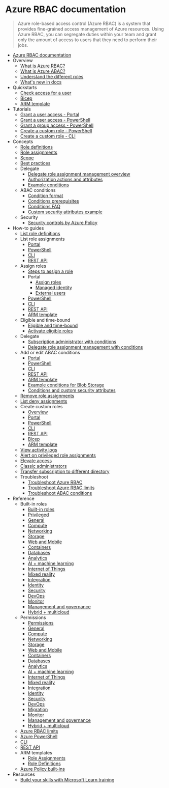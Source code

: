 # Azure RBAC documentation
> Azure role-based access control (Azure RBAC) is a system that provides fine-grained access management of Azure resources. Using Azure RBAC, you can segregate duties within your team and grant only the amount of access to users that they need to perform their jobs.
  - [Azure RBAC documentation](https://learn.microsoft.com/en-us/azure/role-based-access-control/)
  - Overview
    - [What is Azure RBAC?](https://learn.microsoft.com/en-us/azure/role-based-access-control/overview)
    - [What is Azure ABAC?](https://learn.microsoft.com/en-us/azure/role-based-access-control/conditions-overview)
    - [Understand the different roles](https://learn.microsoft.com/en-us/azure/role-based-access-control/rbac-and-directory-admin-roles)
    - [What's new in docs](https://learn.microsoft.com/en-us/azure/role-based-access-control/whats-new)
  - Quickstarts
    - [Check access for a user](https://learn.microsoft.com/en-us/azure/role-based-access-control/check-access)
    - [Bicep](https://learn.microsoft.com/en-us/azure/role-based-access-control/quickstart-role-assignments-bicep)
    - [ARM template](https://learn.microsoft.com/en-us/azure/role-based-access-control/quickstart-role-assignments-template)
  - Tutorials
    - [Grant a user access - Portal](https://learn.microsoft.com/en-us/azure/role-based-access-control/quickstart-assign-role-user-portal)
    - [Grant a user access - PowerShell](https://learn.microsoft.com/en-us/azure/role-based-access-control/tutorial-role-assignments-user-powershell)
    - [Grant a group access - PowerShell](https://learn.microsoft.com/en-us/azure/role-based-access-control/tutorial-role-assignments-group-powershell)
    - [Create a custom role - PowerShell](https://learn.microsoft.com/en-us/azure/role-based-access-control/tutorial-custom-role-powershell)
    - [Create a custom role - CLI](https://learn.microsoft.com/en-us/azure/role-based-access-control/tutorial-custom-role-cli)
  - Concepts
    - [Role definitions](https://learn.microsoft.com/en-us/azure/role-based-access-control/role-definitions)
    - [Role assignments](https://learn.microsoft.com/en-us/azure/role-based-access-control/role-assignments)
    - [Scope](https://learn.microsoft.com/en-us/azure/role-based-access-control/scope-overview)
    - [Best practices](https://learn.microsoft.com/en-us/azure/role-based-access-control/best-practices)
    - Delegate
      - [Delegate role assignment management overview](https://learn.microsoft.com/en-us/azure/role-based-access-control/delegate-role-assignments-overview)
      - [Authorization actions and attributes](https://learn.microsoft.com/en-us/azure/role-based-access-control/conditions-authorization-actions-attributes)
      - [Example conditions](https://learn.microsoft.com/en-us/azure/role-based-access-control/delegate-role-assignments-examples)
    - ABAC conditions
      - [Condition format](https://learn.microsoft.com/en-us/azure/role-based-access-control/conditions-format)
      - [Conditions prerequisites](https://learn.microsoft.com/en-us/azure/role-based-access-control/conditions-prerequisites)
      - [Conditions FAQ](https://learn.microsoft.com/en-us/azure/role-based-access-control/conditions-faq)
      - [Custom security attributes example](https://learn.microsoft.com/en-us/azure/role-based-access-control/conditions-custom-security-attributes-example)
    - Security
      - [Security controls by Azure Policy](https://learn.microsoft.com/en-us/azure/role-based-access-control/security-controls-policy)
  - How-to guides
    - [List role definitions](https://learn.microsoft.com/en-us/azure/role-based-access-control/role-definitions-list.yml)
    - List role assignments
      - [Portal](https://learn.microsoft.com/en-us/azure/role-based-access-control/role-assignments-list-portal.yml)
      - [PowerShell](https://learn.microsoft.com/en-us/azure/role-based-access-control/role-assignments-list-powershell.yml)
      - [CLI](https://learn.microsoft.com/en-us/azure/role-based-access-control/role-assignments-list-cli.yml)
      - [REST API](https://learn.microsoft.com/en-us/azure/role-based-access-control/role-assignments-list-rest)
    - Assign roles
      - [Steps to assign a role](https://learn.microsoft.com/en-us/azure/role-based-access-control/role-assignments-steps)
      - Portal
        - [Assign roles](https://learn.microsoft.com/en-us/azure/role-based-access-control/role-assignments-portal.yml)
        - [Managed identity](https://learn.microsoft.com/en-us/azure/role-based-access-control/role-assignments-portal-managed-identity.yml)
        - [External users](https://learn.microsoft.com/en-us/azure/role-based-access-control/role-assignments-external-users)
      - [PowerShell](https://learn.microsoft.com/en-us/azure/role-based-access-control/role-assignments-powershell)
      - [CLI](https://learn.microsoft.com/en-us/azure/role-based-access-control/role-assignments-cli)
      - [REST API](https://learn.microsoft.com/en-us/azure/role-based-access-control/role-assignments-rest)
      - [ARM template](https://learn.microsoft.com/en-us/azure/role-based-access-control/role-assignments-template)
    - Eligible and time-bound
      - [Eligible and time-bound](https://learn.microsoft.com/en-us/azure/role-based-access-control/pim-integration)
      - [Activate eligible roles](https://learn.microsoft.com/en-us/azure/role-based-access-control/role-assignments-eligible-activate)
    - Delegate
      - [Subscription administrator with conditions](https://learn.microsoft.com/en-us/azure/role-based-access-control/role-assignments-portal-subscription-admin.yml)
      - [Delegate role assignment management with conditions](https://learn.microsoft.com/en-us/azure/role-based-access-control/delegate-role-assignments-portal)
    - Add or edit ABAC conditions
      - [Portal](https://learn.microsoft.com/en-us/azure/role-based-access-control/conditions-role-assignments-portal)
      - [PowerShell](https://learn.microsoft.com/en-us/azure/role-based-access-control/conditions-role-assignments-powershell)
      - [CLI](https://learn.microsoft.com/en-us/azure/role-based-access-control/conditions-role-assignments-cli)
      - [REST API](https://learn.microsoft.com/en-us/azure/role-based-access-control/conditions-role-assignments-rest)
      - [ARM template](https://learn.microsoft.com/en-us/azure/role-based-access-control/conditions-role-assignments-template)
      - [Example conditions for Blob Storage](https://learn.microsoft.com/en-us/azure/storage/blobs/storage-auth-abac-examples?toc=/azure/role-based-access-control/toc.json)
      - [Conditions and custom security attributes](https://learn.microsoft.com/en-us/azure/role-based-access-control/conditions-custom-security-attributes)
    - [Remove role assignments](https://learn.microsoft.com/en-us/azure/role-based-access-control/role-assignments-remove.yml)
    - [List deny assignments](https://learn.microsoft.com/en-us/azure/role-based-access-control/deny-assignments)
    - Create custom roles
      - [Overview](https://learn.microsoft.com/en-us/azure/role-based-access-control/custom-roles)
      - [Portal](https://learn.microsoft.com/en-us/azure/role-based-access-control/custom-roles-portal)
      - [PowerShell](https://learn.microsoft.com/en-us/azure/role-based-access-control/custom-roles-powershell)
      - [CLI](https://learn.microsoft.com/en-us/azure/role-based-access-control/custom-roles-cli)
      - [REST API](https://learn.microsoft.com/en-us/azure/role-based-access-control/custom-roles-rest)
      - [Bicep](https://learn.microsoft.com/en-us/azure/role-based-access-control/custom-roles-bicep)
      - [ARM template](https://learn.microsoft.com/en-us/azure/role-based-access-control/custom-roles-template)
    - [View activity logs](https://learn.microsoft.com/en-us/azure/role-based-access-control/change-history-report)
    - [Alert on privileged role assignments](https://learn.microsoft.com/en-us/azure/role-based-access-control/role-assignments-alert)
    - [Elevate access](https://learn.microsoft.com/en-us/azure/role-based-access-control/elevate-access-global-admin)
    - [Classic administrators](https://learn.microsoft.com/en-us/azure/role-based-access-control/classic-administrators)
    - [Transfer subscription to different directory](https://learn.microsoft.com/en-us/azure/role-based-access-control/transfer-subscription)
    - Troubleshoot
      - [Troubleshoot Azure RBAC](https://learn.microsoft.com/en-us/azure/role-based-access-control/troubleshooting)
      - [Troubleshoot Azure RBAC limits](https://learn.microsoft.com/en-us/azure/role-based-access-control/troubleshoot-limits)
      - [Troubleshoot ABAC conditions](https://learn.microsoft.com/en-us/azure/role-based-access-control/conditions-troubleshoot)
  - Reference
    - Built-in roles
      - [Built-in roles](https://learn.microsoft.com/en-us/azure/role-based-access-control/built-in-roles)
      - [Privileged](https://learn.microsoft.com/en-us/azure/role-based-access-control/built-in-roles/privileged)
      - [General](https://learn.microsoft.com/en-us/azure/role-based-access-control/built-in-roles/general)
      - [Compute](https://learn.microsoft.com/en-us/azure/role-based-access-control/built-in-roles/compute)
      - [Networking](https://learn.microsoft.com/en-us/azure/role-based-access-control/built-in-roles/networking)
      - [Storage](https://learn.microsoft.com/en-us/azure/role-based-access-control/built-in-roles/storage)
      - [Web and Mobile](https://learn.microsoft.com/en-us/azure/role-based-access-control/built-in-roles/web-and-mobile)
      - [Containers](https://learn.microsoft.com/en-us/azure/role-based-access-control/built-in-roles/containers)
      - [Databases](https://learn.microsoft.com/en-us/azure/role-based-access-control/built-in-roles/databases)
      - [Analytics](https://learn.microsoft.com/en-us/azure/role-based-access-control/built-in-roles/analytics)
      - [AI + machine learning](https://learn.microsoft.com/en-us/azure/role-based-access-control/built-in-roles/ai-machine-learning)
      - [Internet of Things](https://learn.microsoft.com/en-us/azure/role-based-access-control/built-in-roles/internet-of-things)
      - [Mixed reality](https://learn.microsoft.com/en-us/azure/role-based-access-control/built-in-roles/mixed-reality)
      - [Integration](https://learn.microsoft.com/en-us/azure/role-based-access-control/built-in-roles/integration)
      - [Identity](https://learn.microsoft.com/en-us/azure/role-based-access-control/built-in-roles/identity)
      - [Security](https://learn.microsoft.com/en-us/azure/role-based-access-control/built-in-roles/security)
      - [DevOps](https://learn.microsoft.com/en-us/azure/role-based-access-control/built-in-roles/devops)
      - [Monitor](https://learn.microsoft.com/en-us/azure/role-based-access-control/built-in-roles/monitor)
      - [Management and governance](https://learn.microsoft.com/en-us/azure/role-based-access-control/built-in-roles/management-and-governance)
      - [Hybrid + multicloud](https://learn.microsoft.com/en-us/azure/role-based-access-control/built-in-roles/hybrid-multicloud)
    - Permissions
      - [Permissions](https://learn.microsoft.com/en-us/azure/role-based-access-control/resource-provider-operations)
      - [General](https://learn.microsoft.com/en-us/azure/role-based-access-control/permissions/general)
      - [Compute](https://learn.microsoft.com/en-us/azure/role-based-access-control/permissions/compute)
      - [Networking](https://learn.microsoft.com/en-us/azure/role-based-access-control/permissions/networking)
      - [Storage](https://learn.microsoft.com/en-us/azure/role-based-access-control/permissions/storage)
      - [Web and Mobile](https://learn.microsoft.com/en-us/azure/role-based-access-control/permissions/web-and-mobile)
      - [Containers](https://learn.microsoft.com/en-us/azure/role-based-access-control/permissions/containers)
      - [Databases](https://learn.microsoft.com/en-us/azure/role-based-access-control/permissions/databases)
      - [Analytics](https://learn.microsoft.com/en-us/azure/role-based-access-control/permissions/analytics)
      - [AI + machine learning](https://learn.microsoft.com/en-us/azure/role-based-access-control/permissions/ai-machine-learning)
      - [Internet of Things](https://learn.microsoft.com/en-us/azure/role-based-access-control/permissions/internet-of-things)
      - [Mixed reality](https://learn.microsoft.com/en-us/azure/role-based-access-control/permissions/mixed-reality)
      - [Integration](https://learn.microsoft.com/en-us/azure/role-based-access-control/permissions/integration)
      - [Identity](https://learn.microsoft.com/en-us/azure/role-based-access-control/permissions/identity)
      - [Security](https://learn.microsoft.com/en-us/azure/role-based-access-control/permissions/security)
      - [DevOps](https://learn.microsoft.com/en-us/azure/role-based-access-control/permissions/devops)
      - [Migration](https://learn.microsoft.com/en-us/azure/role-based-access-control/permissions/migration)
      - [Monitor](https://learn.microsoft.com/en-us/azure/role-based-access-control/permissions/monitor)
      - [Management and governance](https://learn.microsoft.com/en-us/azure/role-based-access-control/permissions/management-and-governance)
      - [Hybrid + multicloud](https://learn.microsoft.com/en-us/azure/role-based-access-control/permissions/hybrid-multicloud)
    - [Azure RBAC limits](https://learn.microsoft.com/en-us/azure/azure-resource-manager/management/azure-subscription-service-limits)
    - [Azure PowerShell](https://learn.microsoft.com/powershell/module/az.resources)
    - [CLI](https://learn.microsoft.com/cli/azure/role)
    - [REST API](https://learn.microsoft.com/rest/api/authorization/)
    - ARM templates
      - [Role Assignments](https://learn.microsoft.com/azure/templates/microsoft.authorization/roleassignments)
      - [Role Definitions](https://learn.microsoft.com/azure/templates/microsoft.authorization/roledefinitions)
    - [Azure Policy built-ins](https://learn.microsoft.com/en-us/azure/role-based-access-control/policy-reference)
  - Resources
    - [Build your skills with Microsoft Learn training](https://learn.microsoft.com/training/browse/?products=azure-active-directory)
